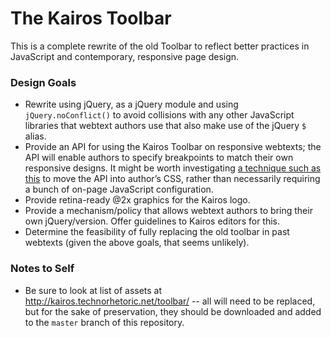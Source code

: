 # The Kairos Toolbar

This is a complete rewrite of the old Toolbar to reflect better practices in JavaScript and contemporary, responsive page design.

### Design Goals
* Rewrite using jQuery, as a jQuery module and using `jQuery.noConflict()` to avoid collisions with any other JavaScript libraries that webtext authors use that also make use of the jQuery `$` alias.
* Provide an API for using the Kairos Toolbar on responsive webtexts; the API will enable authors to specify breakpoints to match their own responsive designs. It might be worth investigating [a technique such as this](http://bricss.net/post/22198838298/easily-checking-in-javascript-if-a-css-media-query-has) to move the API into author’s CSS, rather than necessarily requiring a bunch of on-page JavaScript configuration.
* Provide retina-ready @2x graphics for the Kairos logo.
* Provide a mechanism/policy that allows webtext authors to bring their own jQuery/version. Offer guidelines to Kairos editors for this.
* Determine the feasibility of fully replacing the old toolbar in past webtexts (given the above goals, that seems unlikely).

### Notes to Self
* Be sure to look at list of assets at http://kairos.technorhetoric.net/toolbar/ -- all will need to be replaced, but for the sake of preservation, they should be downloaded and added to the `master` branch of this repository.
